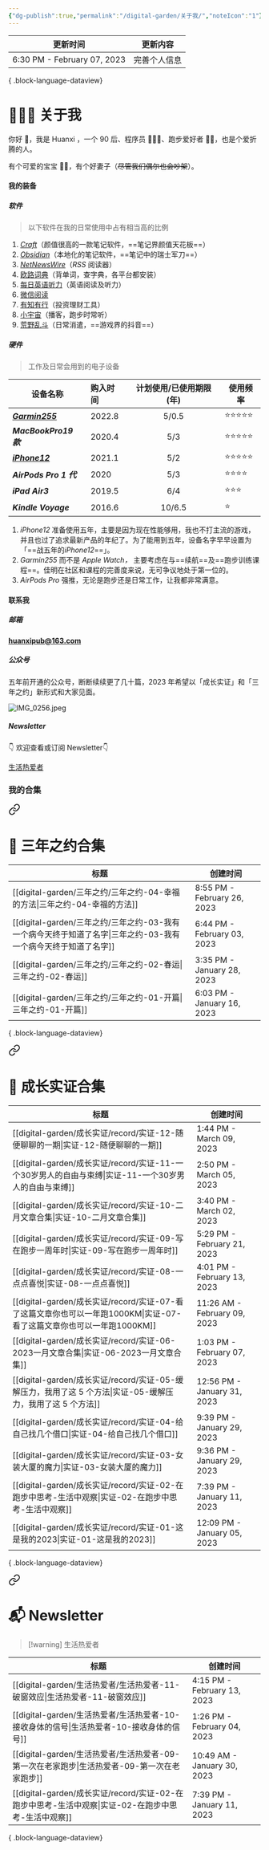 ```yaml
---
{"dg-publish":true,"permalink":"/digital-garden/关于我/","noteIcon":"1"}
---
```



| 更新时间                        | 更新内容   |
| --------------------------- | ------ |
| 6:30 PM - February 07, 2023 | 完善个人信息 |

{ .block-language-dataview}

# 👨🏻‍💻 关于我

你好 👏，我是 Huanxi ，一个 90 后、程序员 👨🏻‍💻、跑步爱好者 🏃🏻，也是个爱折腾的人。

有个可爱的宝宝 👧🏻，有个好妻子（~~尽管我们偶尔也会吵架~~）。

#### 我的装备

##### 软件

> 以下软件在我的日常使用中占有相当高的比例

1. [_Craft_](https://www.craft.do/)（颜值很高的一款笔记软件，==笔记界颜值天花板==）
2. [_Obsidian_](https://obsidian.md/)（本地化的笔记软件，==笔记中的瑞士军刀==）
3. [_NetNewsWire_](https://netnewswire.com/)（_RSS_ 阅读器）
4. [欧路词典](https://www.eudic.net/v4/en/app/eudic)（背单词，查字典，各平台都安装）
5. [每日英语听力](https://www.eudic.net/v4/en/app/ting)（英语阅读及听力）
6. [微信阅读](https://weread.qq.com/)
7. [有知有行](https://apps.apple.com/cn/app/id1513319754/)（投资理财工具）
8. [小宇宙](https://apps.apple.com/cn/app/id1488894313)（播客，跑步时常听）
9. [荒野乱斗](https://apps.apple.com/cn/app/id1504236603?mt=8)（日常消遣，==游戏界的抖音==）

##### 硬件

> 工作及日常会用到的电子设备

| **设备名称**                                                                                    | **购入时间** | **计划使用/已使用期限(年)** | **使用频率**    |
| ----------------------------------------------------------------------------------------------- |:----| :-------------------------: | --------------- |
| [**_Garmin255_**](https://www.garmin.com.cn/products/wearables/forerunner-255-slate-grey/)      | 2022.8       |            5/0.5            | ⭐️⭐️⭐️⭐️⭐️ |
| **_MacBookPro19 款_**                                                                           | 2020.4       |             5/3             | ⭐️⭐️⭐️⭐️⭐️ |
| [**_iPhone12_**](https://www.apple.com.cn/shop/buy-iphone/iphone-12?cid=aos-cn-seo-baiduplagen) | 2021.1       |             5/2             | ⭐️⭐️⭐️⭐️⭐️ |
| **_AirPods Pro 1 代_**                                                                          | 2020         |             5/3             | ⭐️⭐️⭐️⭐️    |
| **_iPad Air3_**                                                                                 | 2019.5       |             6/4             | ⭐️⭐️⭐️       |
| **_Kindle Voyage_**                                                                             | 2016.6       |           10/6.5            | ⭐️             |

1. _iPhone12_ 准备使用五年，主要是因为现在性能够用，我也不打主流的游戏，并且也过了追求最新产品的年纪了。为了能用到五年，设备名字早早设置为「==战五年的*iPhone12*==」。
2. _Garmin255_ 而不是 _Apple Watch，_ 主要考虑在与==续航==及==跑步训练课程==。佳明在社区和课程的完善度来说，无可争议地处于第一位的。
3. _AirPods Pro_ 强推，无论是跑步还是日常工作，让我都非常满意。

#### 联系我

##### 邮箱

**huanxipub@163.com**

##### 公众号

五年前开通的公众号，断断续续更了几十篇，2023 年希望以「成长实证」和「三年之约」新形式和大家见面。

![IMG_0256.jpeg](https://res.craft.do/user/full/4afee562-291a-4dc6-1502-68dab5a3f1d0/90AD5B2E-A1AA-441D-9D0B-AE3EB767F58B_2/Qxr6ow5RiM9y7bPOgsYK7pBIf697aMSiqAxQxolI7k0z/IMG_0256.jpeg)

##### Newsletter

👇 欢迎查看或订阅 Newsletter👇

[生活热爱者](https://kebafa.zhubai.love/)

### 我的合集


<div class="transclusion internal-embed is-loaded"><a class="markdown-embed-link" href="/digital-garden///#" aria-label="Open link"><svg xmlns="http://www.w3.org/2000/svg" width="24" height="24" viewBox="0 0 24 24" fill="none" stroke="currentColor" stroke-width="2" stroke-linecap="round" stroke-linejoin="round" class="svg-icon lucide-link"><path d="M10 13a5 5 0 0 0 7.54.54l3-3a5 5 0 0 0-7.07-7.07l-1.72 1.71"></path><path d="M14 11a5 5 0 0 0-7.54-.54l-3 3a5 5 0 0 0 7.07 7.07l1.71-1.71"></path></svg></a><div class="markdown-embed">



# 📑 三年之约合集

| 标题                                                                        | 创建时间                        |
| ------------------------------------------------------------------------- | --------------------------- |
| [[digital-garden/三年之约/三年之约-04-幸福的方法\|三年之约-04-幸福的方法]]                   | 8:55 PM - February 26, 2023 |
| [[digital-garden/三年之约/三年之约-03-我有一个病今天终于知道了名字\|三年之约-03-我有一个病今天终于知道了名字]] | 6:44 PM - February 03, 2023 |
| [[digital-garden/三年之约/三年之约-02-春运\|三年之约-02-春运]]                         | 3:35 PM - January 28, 2023  |
| [[digital-garden/三年之约/三年之约-01-开篇\|三年之约-01-开篇]]                         | 6:03 PM - January 16, 2023  |

{ .block-language-dataview}


</div></div>



<div class="transclusion internal-embed is-loaded"><a class="markdown-embed-link" href="/digital-garden//record//#" aria-label="Open link"><svg xmlns="http://www.w3.org/2000/svg" width="24" height="24" viewBox="0 0 24 24" fill="none" stroke="currentColor" stroke-width="2" stroke-linecap="round" stroke-linejoin="round" class="svg-icon lucide-link"><path d="M10 13a5 5 0 0 0 7.54.54l3-3a5 5 0 0 0-7.07-7.07l-1.72 1.71"></path><path d="M14 11a5 5 0 0 0-7.54-.54l-3 3a5 5 0 0 0 7.07 7.07l1.71-1.71"></path></svg></a><div class="markdown-embed">



# 📑 成长实证合集

| 标题                                                                                     | 创建时间                         |
| -------------------------------------------------------------------------------------- | ---------------------------- |
| [[digital-garden/成长实证/record/实证-12-随便聊聊的一期\|实证-12-随便聊聊的一期]]                         | 1:44 PM - March 09, 2023     |
| [[digital-garden/成长实证/record/实证-11-一个30岁男人的自由与束缚\|实证-11-一个30岁男人的自由与束缚]]             | 2:50 PM - March 05, 2023     |
| [[digital-garden/成长实证/record/实证-10-二月文章合集\|实证-10-二月文章合集]]                           | 3:40 PM - March 02, 2023     |
| [[digital-garden/成长实证/record/实证-09-写在跑步一周年时\|实证-09-写在跑步一周年时]]                       | 5:29 PM - February 21, 2023  |
| [[digital-garden/成长实证/record/实证-08-一点点喜悦\|实证-08-一点点喜悦]]                             | 4:01 PM - February 13, 2023  |
| [[digital-garden/成长实证/record/实证-07-看了这篇文章你也可以一年跑1000KM\|实证-07-看了这篇文章你也可以一年跑1000KM]] | 11:26 AM - February 09, 2023 |
| [[digital-garden/成长实证/record/实证-06-2023一月文章合集\|实证-06-2023一月文章合集]]                   | 1:03 PM - February 07, 2023  |
| [[digital-garden/成长实证/record/实证-05-缓解压力，我用了这 5 个方法\|实证-05-缓解压力，我用了这 5 个方法]]         | 12:56 PM - January 31, 2023  |
| [[digital-garden/成长实证/record/实证-04-给自己找几个借口\|实证-04-给自己找几个借口]]                       | 9:39 PM - January 29, 2023   |
| [[digital-garden/成长实证/record/实证-03-女装大厦的魔力\|实证-03-女装大厦的魔力]]                         | 9:36 PM - January 29, 2023   |
| [[digital-garden/成长实证/record/实证-02-在跑步中思考-生活中观察\|实证-02-在跑步中思考-生活中观察]]               | 7:39 PM - January 11, 2023   |
| [[digital-garden/成长实证/record/实证-01-这是我的2023\|实证-01-这是我的2023]]                       | 12:09 PM - January 05, 2023  |

{ .block-language-dataview}


</div></div>



<div class="transclusion internal-embed is-loaded"><a class="markdown-embed-link" href="/digital-garden//my-newsletter/#newsletter" aria-label="Open link"><svg xmlns="http://www.w3.org/2000/svg" width="24" height="24" viewBox="0 0 24 24" fill="none" stroke="currentColor" stroke-width="2" stroke-linecap="round" stroke-linejoin="round" class="svg-icon lucide-link"><path d="M10 13a5 5 0 0 0 7.54.54l3-3a5 5 0 0 0-7.07-7.07l-1.72 1.71"></path><path d="M14 11a5 5 0 0 0-7.54-.54l-3 3a5 5 0 0 0 7.07 7.07l1.71-1.71"></path></svg></a><div class="markdown-embed">



# 📬 Newsletter

> [!warning] 生活热爱者

| 标题                                                                       | 创建时间                        |
| ------------------------------------------------------------------------ | --------------------------- |
| [[digital-garden/生活热爱者/生活热爱者-11-破窗效应\|生活热爱者-11-破窗效应]]                 | 4:15 PM - February 13, 2023 |
| [[digital-garden/生活热爱者/生活热爱者-10-接收身体的信号\|生活热爱者-10-接收身体的信号]]           | 1:26 PM - February 04, 2023 |
| [[digital-garden/生活热爱者/生活热爱者-09-第一次在老家跑步\|生活热爱者-09-第一次在老家跑步]]         | 10:49 AM - January 30, 2023 |
| [[digital-garden/成长实证/record/实证-02-在跑步中思考-生活中观察\|实证-02-在跑步中思考-生活中观察]] | 7:39 PM - January 11, 2023  |

{ .block-language-dataview}


</div></div>

